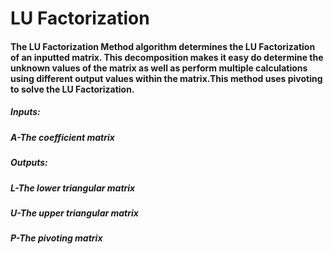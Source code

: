 # LU Factorization
#### The LU Factorization Method algorithm determines the LU Factorization of an inputted matrix. This decomposition makes it easy do determine the unknown values of the matrix as well as perform multiple calculations using different output values within the matrix.This method uses pivoting to solve the LU Factorization.

##### Inputs:
##### A-The coefficient matrix

##### Outputs:
##### L-The lower triangular matrix
##### U-The upper triangular matrix
##### P-The pivoting matrix
